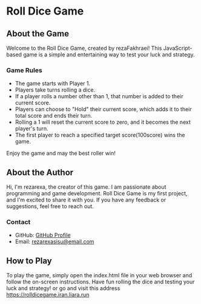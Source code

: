 # Roll Dice Game



## About the Game
Welcome to the Roll Dice Game, created by rezaFakhraei! This JavaScript-based game is a simple and entertaining way to test your luck and strategy.

### Game Rules
- The game starts with Player 1.
- Players take turns rolling a dice.
- If a player rolls a number other than 1, that number is added to their current score.
- Players can choose to "Hold" their current score, which adds it to their total score and ends their turn.
- Rolling a 1 will reset the current score to zero, and it becomes the next player's turn.
- The first player to reach a specified target score(100score) wins the game.

Enjoy the game and may the best roller win!

## About the Author
Hi, I'm rezarexa, the creator of this game. I am passionate about programming and game development. Roll Dice Game is my first project, and I'm excited to share it with you. If you have any feedback or suggestions, feel free to reach out.

### Contact
- GitHub: [GitHub Profile](https://github.com/rezarexa)
- Email: rezarexasisu@email.com

## How to Play
To play the game, simply open the index.html file in your web browser and follow the on-screen instructions. Have fun rolling the dice and testing your luck and strategy!
or go and visit this address 
https://rolldicegame.iran.liara.run

